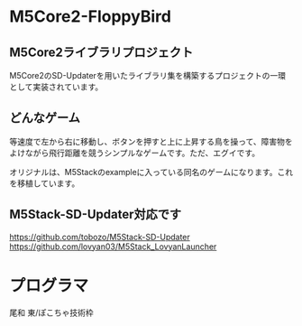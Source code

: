 # M5Core2-FloppyBird

## M5Core2ライブラリプロジェクト
M5Core2のSD-Updaterを用いたライブラリ集を構築するプロジェクトの一環として実装されています。

## どんなゲーム

等速度で左から右に移動し、ボタンを押すと上に上昇する鳥を操って、障害物をよけながら飛行距離を競うシンプルなゲームです。ただ、エグイです。

オリジナルは、M5Stackのexampleに入っている同名のゲームになります。これを移植しています。

## M5Stack-SD-Updater対応です

https://github.com/tobozo/M5Stack-SD-Updater 
https://github.com/lovyan03/M5Stack_LovyanLauncher 

# プログラマ

尾和 東/ぽこちゃ技術枠
